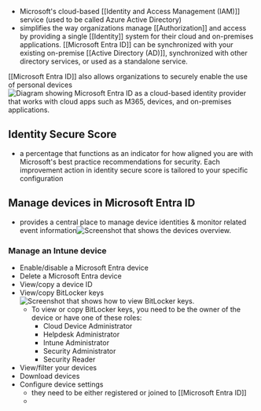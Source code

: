 - Microsoft's cloud-based [[Identity and Access Management (IAM)]] service (used to be called Azure Active Directory)
- simplifies the way organizations manage [[Authorization]] and access by providing a single [[Identity]] system for their cloud and on-premises applications. [[Microsoft Entra ID]] can be synchronized with your existing on-premise [[Active Directory (AD)]], synchronized with other directory services, or used as a standalone service.

[[Microsoft Entra ID]] also allows organizations to securely enable the use of personal devices![Diagram showing Microsoft Entra ID as a cloud-based identity provider that works with cloud apps such as M365, devices, and on-premises applications.](https://learn.microsoft.com/en-us/training/wwl-sci/explore-basic-services-identity-types/media/entra-id-general-diagram-v2.png)

## Identity Secure Score
- a percentage that functions as an indicator for how aligned you are with Microsoft's best practice recommendations for security. Each improvement action in identity secure score is tailored to your specific configuration


## Manage devices in Microsoft Entra ID
- provides a central place to manage device identities & monitor related event information![Screenshot that shows the devices overview.](https://learn.microsoft.com/en-us/entra/identity/devices/media/manage-device-identities/devices-azure-portal.png)

### Manage an Intune device
- Enable/disable a Microsoft Entra device
- Delete a Microsoft Entra device
- View/copy a device ID
- View/copy BitLocker keys![Screenshot that shows how to view BitLocker keys.](https://learn.microsoft.com/en-us/entra/identity/devices/media/manage-device-identities/show-bitlocker-key.png)
	- To view or copy BitLocker keys, you need to be the owner of the device or have one of these roles:
		- Cloud Device Administrator
		- Helpdesk Administrator
		- Intune Administrator
		- Security Administrator
		- Security Reader
- View/filter your devices
- Download devices
- Configure device settings
	- they need to be either registered or joined to [[Microsoft Entra ID]]
	- 
